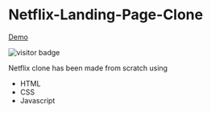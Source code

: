 # Netflix-Landing-Page-Clone

[Demo](https://kartikjoshi267.github.io/Netflix-Landing-Page-Clone/)

![visitor badge](https://visitor-badge.glitch.me/badge?page_id=kartikjoshi267.visitor-badge)

Netflix clone has been made from scratch using

- HTML
- CSS
- Javascript
